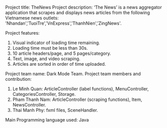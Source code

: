 Project title: TheNews
Project description: ‘The News’ is a news aggregator application that scrapes and displays news articles from the following Vietnamese news outlets: 'Nhandan','TuoiTre','VnExpress','ThanhNien','ZingNews'.

Project features:
  1. Visual indicator of loading time remaining.
  2. Loading time must be less than 30s.
  3. 10 article headers/page, and 5 pages/category.
  4. Text, image, and video scraping.
  5. Articles are sorted in order of time uploaded.

Project team name: Dark Mode Team.
Project team members and contribution:
  1. Le Minh Quan: ArticleController (label functions), MenuController, CategoriesController, Storage.
  2. Pham Thanh Nam: ArticleController (scraping functions), Item, NewsController.
  3. Thai Manh Phy: fxml files, SceneHandler.

Main Programming language used: Java
